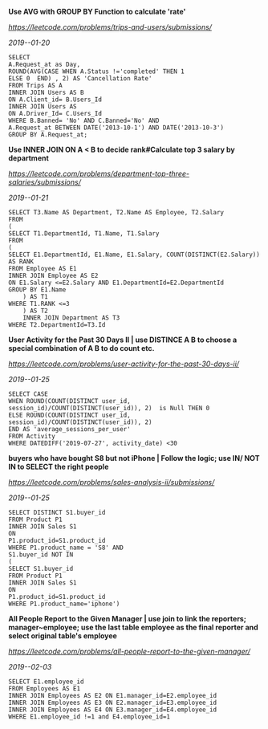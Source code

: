 
**Use AVG with GROUP BY Function to calculate 'rate'**

*https://leetcode.com/problems/trips-and-users/submissions/*

*2019--01-20*

```
SELECT 
A.Request_at as Day, 
ROUND(AVG(CASE WHEN A.Status !='completed' THEN 1
ELSE 0  END) , 2) AS 'Cancellation Rate'
FROM Trips AS A
INNER JOIN Users AS B
ON A.Client_id= B.Users_Id
INNER JOIN Users AS 
ON A.Driver_Id= C.Users_Id
WHERE B.Banned= 'No' AND C.Banned='No' AND
A.Request_at BETWEEN DATE('2013-10-1') AND DATE('2013-10-3')
GROUP BY A.Request_at;
```




**Use INNER JOIN ON A < B to decide rank#Calculate top 3 salary by department**

*https://leetcode.com/problems/department-top-three-salaries/submissions/*

*2019--01-21*

```
SELECT T3.Name AS Department, T2.Name AS Employee, T2.Salary
FROM
(
SELECT T1.DepartmentId, T1.Name, T1.Salary
FROM
(
SELECT E1.DepartmentId, E1.Name, E1.Salary, COUNT(DISTINCT(E2.Salary)) AS RANK
FROM Employee AS E1 
INNER JOIN Employee AS E2
ON E1.Salary <=E2.Salary AND E1.DepartmentId=E2.DepartmentId
GROUP BY E1.Name
    ) AS T1
WHERE T1.RANK <=3
    ) AS T2
    INNER JOIN Department AS T3
WHERE T2.DepartmentId=T3.Id
```



**User Activity for the Past 30 Days II | use DISTINCE A B to choose a special combination of A B to do count etc.**

*https://leetcode.com/problems/user-activity-for-the-past-30-days-ii/*

*2019--01-25*

```
SELECT CASE
WHEN ROUND(COUNT(DISTINCT user_id, session_id)/COUNT(DISTINCT(user_id)), 2)  is Null THEN 0
ELSE ROUND(COUNT(DISTINCT user_id, session_id)/COUNT(DISTINCT(user_id)), 2) 
END AS 'average_sessions_per_user'
FROM Activity
WHERE DATEDIFF('2019-07-27', activity_date) <30
```


**buyers who have bought S8 but not iPhone | Follow the logic; use IN/ NOT IN to SELECT the right people**

*https://leetcode.com/problems/sales-analysis-ii/submissions/*

*2019--01-25*
```
SELECT DISTINCT S1.buyer_id
FROM Product P1
INNER JOIN Sales S1
ON 
P1.product_id=S1.product_id
WHERE P1.product_name = 'S8' AND 
S1.buyer_id NOT IN
(
SELECT S1.buyer_id
FROM Product P1
INNER JOIN Sales S1
ON 
P1.product_id=S1.product_id
WHERE P1.product_name='iphone')
```

**All People Report to the Given Manager | use join to link the reporters; manager~employee; use the last table employee as the final reporter and select original table's employee**

*https://leetcode.com/problems/all-people-report-to-the-given-manager/*

*2019--02-03*
```
SELECT E1.employee_id
FROM Employees AS E1
INNER JOIN Employees AS E2 ON E1.manager_id=E2.employee_id
INNER JOIN Employees AS E3 ON E2.manager_id=E3.employee_id
INNER JOIN Employees AS E4 ON E3.manager_id=E4.employee_id
WHERE E1.employee_id !=1 and E4.employee_id=1
```


